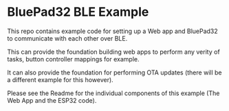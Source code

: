 # BluePad32 BLE Example

This repo contains example code for setting up a Web app and BluePad32 to communicate with each other over BLE.

This can provide the foundation building web apps to perform any verity of tasks, button controller mappings for example.

It can also provide the foundation for performing OTA updates (there will be a different example for this however).

Please see the Readme for the individual components of this example (The Web App and the ESP32 code).

